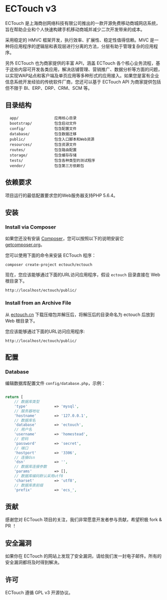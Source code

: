ECTouch v3
============================

ECTouch 是上海商创网络科技有限公司推出的一款开源免费移动商城网店系统，旨在帮助企业和个人快速构建手机移动商城并减少二次开发带来的成本。

采用稳定的 HMVC 框架开发，执行效率、扩展性、稳定性值得信赖。MVC 是一种将应用程序的逻辑层和表现层进行分离的方法，分层有助于管理复杂的应用程序。

另外 ECTouch 也为商家提供的丰富 API，涵盖 ECTouch 各个核心业务流程，基于这些内容可开发各类应用，解决店铺管理、营销推广、数据分析等方面的问题，以实现WAP站点和客户端及单页应用等多种形式的应用接入。如果您是富有企业信息系统开发经验的传统软件厂商，您还可以基于 ECTouch API 为商家提供包括但不限于 BI、ERP、DRP、CRM、SCM  等。


目录结构
-------------------

      app/                应用核心目录
      bootstrap/          包含启动文件
      config/             包含配置文件
      database/           包含数据迁移
      public/             包含入口脚本和Web资源
      resources/          包含资源文件
      routes/             包含路由配置
      storage/            包含缓存存储
      tests/              包含各种类型的测试程序
      vendor/             包含第三方依赖包



依赖要求
------------

项目运行的最低配置要求您的Web服务器支持PHP 5.6.4。


安装
------------

### Install via Composer

如果您还没有安装 [Composer](http://getcomposer.org/)，您可以按照以下的说明安装它
[getcomposer.org](http://getcomposer.org/doc/00-intro.md#installation-nix)。

您可以使用下面的命令来安装 ECTouch 程序：

~~~
composer create-project ectouch/ectouch
~~~

现在，您应该能够通过下面的URL访问应用程序，假设 `ectouch` 目录直接在 Web 根目录下。

~~~
http://localhost/ectouch/public/
~~~


### Install from an Archive File

从 [ectouch.cn](http://www.ectouch.cn/download/) 下载压缩包并解压后，将解压后的目录命名为 ectouch 后放到 Web 根目录下。

您应该能够通过下面的URL访问应用程序:

~~~
http://localhost/ectouch/public/
~~~


配置
-------------

### Database

编辑数据库配置文件 `config/database.php`，示例：

```php

return [
    // 数据库类型
    'type'            => 'mysql',
    // 服务器地址
    'hostname'        => '127.0.0.1',
    // 数据库名
    'database'        => 'ectouch',
    // 用户名
    'username'        => 'homestead',
    // 密码
    'password'        => 'secret',
    // 端口
    'hostport'        => '3306',
    // 连接dsn
    'dsn'             => '',
    // 数据库连接参数
    'params'          => [],
    // 数据库编码默认采用utf8
    'charset'         => 'utf8',
    // 数据库表前缀
    'prefix'          => 'ecs_',

```


贡献
-------------

感谢您对 ECTouch 项目的关注，我们非常愿意开发者参与贡献，希望积极 fork & PR ！


安全漏洞
-------------

如果你在 ECTouch 的网站上发现了安全漏洞，请给我们发一封电子邮件。所有的安全漏洞都将及时得到解决。


许可
-------------

ECTouch 遵循 GPL v3 开源协议。
